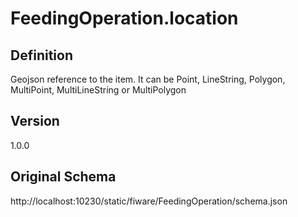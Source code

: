 # FeedingOperation.location

## Definition
Geojson reference to the item. It can be Point, LineString, Polygon, MultiPoint, MultiLineString or MultiPolygon

## Version
1.0.0

## Original Schema
http://localhost:10230/static/fiware/FeedingOperation/schema.json
